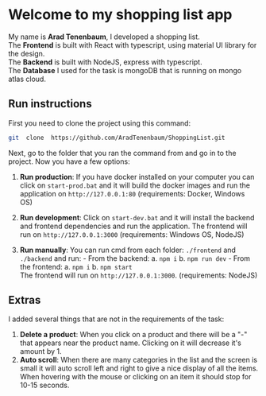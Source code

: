 # Welcome to my shopping list app

My name is **Arad Tenenbaum**, I developed a shopping list. \
The **Frontend** is built with React with typescript, using material UI library for the design. \
The **Backend** is built with NodeJS, express with typescript. \
The **Database** I used for the task is mongoDB that is running on mongo atlas cloud.

## Run instructions

First you need to clone the project using this command:

```bash
git  clone  https://github.com/AradTenenbaum/ShoppingList.git
```

Next, go to the folder that you ran the command from and go in to the project.
Now you have a few options:

1.  **Run production**: If you have docker installed on your computer you can click on `start-prod.bat` and it will build the docker images and run the application on `http://127.0.0.1:80` (requirements: Docker, Windows OS)

2.  **Run development**: Click on `start-dev.bat` and it will install the backend and frontend dependencies and run the application. The frontend will run on `http://127.0.0.1:3000` (requirements: Windows OS, NodeJS)

3.  **Run manually**: You can run cmd from each folder: `./frontend` and `./backend` and run: - From the backend:
    a. `npm i`
    b. `npm run dev` - From the frontend:
    a. `npm i`
    b. `npm start` \
    The frontend will run on `http://127.0.0.1:3000`. (requirements: NodeJS)

## Extras

I added several things that are not in the requirements of the task:

1.  **Delete a product**: When you click on a product and there will be a "-" that appears near the product name. Clicking on it will decrease it's amount by 1.
2.  **Auto scroll**: When there are many categories in the list and the screen is small it will auto scroll left and right to give a nice display of all the items. When hovering with the mouse or clicking on an item it should stop for 10-15 seconds.
